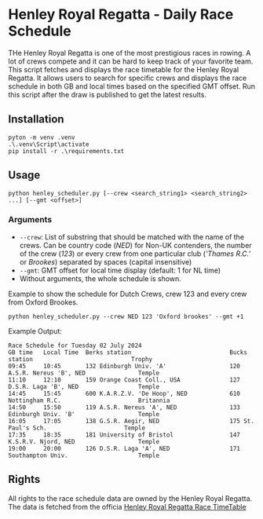 # Henley Royal Regatta - Daily Race Schedule
THe Henley Royal Regatta is one of the most prestigious races in rowing. A lot of crews compete and it can be hard to keep track of your favorite team.
This script fetches and displays the race timetable for the Henley Royal Regatta. It allows users to search for specific crews and displays the race schedule in both GB and local times based on the specified GMT offset. Run this script after the draw is published to get the latest results.


## Installation
```
pyton -m venv .venv
.\.venv\Script\activate
pip install -r .\requirements.txt
```

## Usage 

```
python henley_scheduler.py [--crew <search_string1> <search_string2> ...] [--gmt <offset>]
```

### Arguments
- `--crew`: List of substring that should be matched with the name of the crews. Can be country code (_NED_) for Non-UK contenders, the number of the crew (_123_) or every crew from one particular club (_'Thames R.C.'_ or _Brookes_) separated by spaces (capital insensitive)
- `--gmt`: GMT offset for local time display (default: 1 for NL time)
- Without arguments, the whole schedule is shown.



Example to show the schedule for Dutch Crews, crew 123 and every crew from Oxford Brookes.
```
python henley_scheduler.py --crew NED 123 'Oxford brookes' --gmt +1
```


Example Output:
```
Race Schedule for Tuesday 02 July 2024
GB time   Local Time  Berks station                            Bucks station                            Trophy
09:45     10:45       132 Edinburgh Univ. 'A'                  120 A.S.R. Nereus 'B', NED               Temple
11:10     12:10       159 Orange Coast Coll., USA              127 D.S.R. Laga 'B', NED                 Temple
14:45     15:45       600 K.A.R.Z.V. 'De Hoop', NED            610 Nottingham R.C.                      Britannia
14:50     15:50       119 A.S.R. Nereus 'A', NED               133 Edinburgh Univ. 'B'                  Temple
16:05     17:05       138 G.S.R. Aegir, NED                    175 St. Paul's Sch.                      Temple
17:35     18:35       181 University of Bristol                147 K.S.R.V. Njord, NED                  Temple
19:00     20:00       126 D.S.R. Laga 'A', NED                 171 Southampton Univ.                    Temple
```



## Rights

All rights to the race schedule data are owned by the Henley Royal Regatta. The data is fetched from the officia [Henley Royal Regatta Race TimeTable](https://www.hrr.co.uk/2024-competition/race-timetable/)
